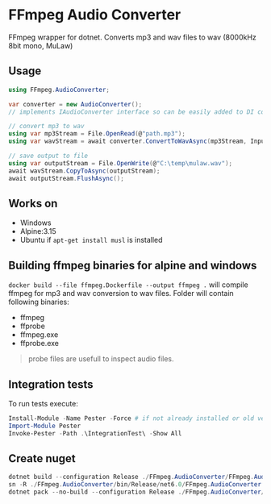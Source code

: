 # FFmpeg Audio Converter

FFmpeg wrapper for dotnet. Converts mp3 and wav files to wav (8000kHz 8bit mono, MuLaw)

## Usage
```csharp
using FFmpeg.AudioConverter;

var converter = new AudioConverter();
// implements IAudioConverter interface so can be easily added to DI container and mocked

// convert mp3 to wav
using var mp3Stream = File.OpenRead(@"path.mp3");
using var wavStream = await converter.ConvertToWavAsync(mp3Stream, InputFormat.MP3, CancellationToken.None);

// save output to file
using var outputStream = File.OpenWrite(@"C:\temp\mulaw.wav");
await wavStream.CopyToAsync(outputStream);
await outputStream.FlushAsync();
```

## Works on
* Windows
* Alpine:3.15
* Ubuntu if `apt-get install musl` is installed

## Building ffmpeg binaries for alpine and windows
`docker build --file ffmpeg.Dockerfile --output ffmpeg .` will compile ffmpeg for mp3 and wav conversion to wav files. Folder will contain following binaries:
* ffmpeg
* ffprobe
* ffmpeg.exe
* ffprobe.exe

> probe files are usefull to inspect audio files.

## Integration tests
To run tests execute:
```powershell
Install-Module -Name Pester -Force # if not already installed or old version
Import-Module Pester
Invoke-Pester -Path .\IntegrationTest\ -Show All
```

## Create nuget
```powershell
dotnet build --configuration Release ./FFmpeg.AudioConverter/FFmpeg.AudioConverter.csproj -p:Version=${NUGET_VERSION}
sn -R ./FFmpeg.AudioConverter/bin/Release/net6.0/FFmpeg.AudioConverter.dll <path to .snk>
dotnet pack --no-build --configuration Release ./FFmpeg.AudioConverter/FFmpeg.AudioConverter.csproj -p:Version=${NUGET_VERSION}
```
